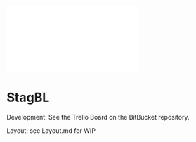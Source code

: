 ![Logo](docs/logo/logo.pdf)
# StagBL

Development: See the Trello Board on the BitBucket repository.

Layout: see Layout.md for WIP
